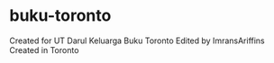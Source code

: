 # buku-toronto

Created for UT Darul Keluarga Buku Toronto
Edited by ImransAriffins
Created in Toronto